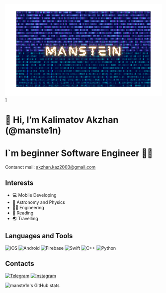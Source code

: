 ![Header](https://github.com/manste1n/manste1n/blob/main/header.png)]



# 👋 Hi, I’m Kalimatov Akzhan (@manste1n)

# I`m beginner Software Engineer 🧑‍🎓
Contanct mail: akzhan.kaz2003@gmail.com







## Interests
- 💻 Mobile Developing
- 🌠 Astronomy and Physics
- 🧑‍💻 Engineering
- 📖 Reading
- 🌏 Travelling







## Languages and Tools
![iOS](https://img.shields.io/badge/-Developing-0C090A?style=for-the-badge&logo=iOS)
![Android](https://img.shields.io/badge/-Developing-0C090A?style=for-the-badge&logo=Android&logoColor=12AD2B)
![Firebase](https://img.shields.io/badge/-Firebase-0C090A?style=for-the-badge&logo=Firebase&logoColor=FFA500)
![Swift](https://img.shields.io/badge/-Swift-0C090A?style=for-the-badge&logo=Swift&logoColor=C12283)
![C++](https://img.shields.io/badge/-C++-0C090A?style=for-the-badge&logo=c%2b%2b&logoColor=044F88)
![Python](https://img.shields.io/badge/-Python-0C090A?style=for-the-badge&logo=Python&logoColor=FFE873)



## Contacts
[![Telegram](https://img.shields.io/badge/-Telegram-0C090A?style=for-the-badge&logo=Telegram&logoColor=6960EC)](https://t.me/akzh4n)
[![Instagram](https://img.shields.io/badge/-Instagram-0C090A?style=for-the-badge&logo=Instagram&logoColor=9D00FF)](https://www.instagram.com/akzh4n/)


![manste1n's GitHub stats](https://github-readme-stats.vercel.app/api?username=manste1n&show_icons=true&theme=tokyonight)


